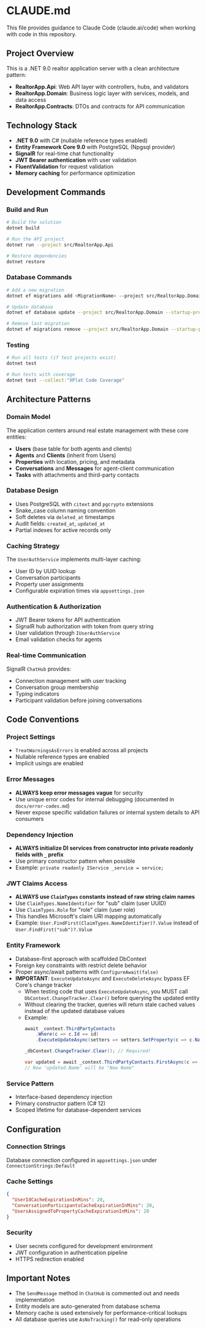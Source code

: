# CLAUDE.md

This file provides guidance to Claude Code (claude.ai/code) when working with code in this repository.

## Project Overview

This is a .NET 9.0 realtor application server with a clean architecture pattern:
- **RealtorApp.Api**: Web API layer with controllers, hubs, and validators
- **RealtorApp.Domain**: Business logic layer with services, models, and data access
- **RealtorApp.Contracts**: DTOs and contracts for API communication

## Technology Stack

- **.NET 9.0** with C# (nullable reference types enabled)
- **Entity Framework Core 9.0** with PostgreSQL (Npgsql provider)
- **SignalR** for real-time chat functionality
- **JWT Bearer authentication** with user validation
- **FluentValidation** for request validation
- **Memory caching** for performance optimization

## Development Commands

### Build and Run
```bash
# Build the solution
dotnet build

# Run the API project
dotnet run --project src/RealtorApp.Api

# Restore dependencies
dotnet restore
```

### Database Commands
```bash
# Add a new migration
dotnet ef migrations add <MigrationName> --project src/RealtorApp.Domain --startup-project src/RealtorApp.Api

# Update database
dotnet ef database update --project src/RealtorApp.Domain --startup-project src/RealtorApp.Api

# Remove last migration
dotnet ef migrations remove --project src/RealtorApp.Domain --startup-project src/RealtorApp.Api
```

### Testing
```bash
# Run all tests (if test projects exist)
dotnet test

# Run tests with coverage
dotnet test --collect:"XPlat Code Coverage"
```

## Architecture Patterns

### Domain Model
The application centers around real estate management with these core entities:
- **Users** (base table for both agents and clients)
- **Agents** and **Clients** (inherit from Users)
- **Properties** with location, pricing, and metadata
- **Conversations** and **Messages** for agent-client communication
- **Tasks** with attachments and third-party contacts

### Database Design
- Uses PostgreSQL with `citext` and `pgcrypto` extensions
- Snake_case column naming convention
- Soft deletes via `deleted_at` timestamps
- Audit fields: `created_at`, `updated_at`
- Partial indexes for active records only

### Caching Strategy
The `UserAuthService` implements multi-layer caching:
- User ID by UUID lookup
- Conversation participants
- Property user assignments
- Configurable expiration times via `appsettings.json`

### Authentication & Authorization
- JWT Bearer tokens for API authentication
- SignalR hub authorization with token from query string
- User validation through `IUserAuthService`
- Email validation checks for agents

### Real-time Communication
SignalR `ChatHub` provides:
- Connection management with user tracking
- Conversation group membership
- Typing indicators
- Participant validation before joining conversations

## Code Conventions

### Project Settings
- `TreatWarningsAsErrors` is enabled across all projects
- Nullable reference types are enabled
- Implicit usings are enabled

### Error Messages
- **ALWAYS keep error messages vague** for security
- Use unique error codes for internal debugging (documented in `docs/error-codes.md`)
- Never expose specific validation failures or internal system details to API consumers

### Dependency Injection
- **ALWAYS initialize DI services from constructor into private readonly fields with `_` prefix**
- Use primary constructor pattern when possible
- Example: `private readonly IService _service = service;`

### JWT Claims Access
- **ALWAYS use `ClaimTypes` constants instead of raw string claim names**
- Use `ClaimTypes.NameIdentifier` for "sub" claim (user UUID)
- Use `ClaimTypes.Role` for "role" claim (user role)
- This handles Microsoft's claim URI mapping automatically
- Example: `User.FindFirst(ClaimTypes.NameIdentifier)?.Value` instead of `User.FindFirst("sub")?.Value`

### Entity Framework
- Database-first approach with scaffolded DbContext
- Foreign key constraints with restrict delete behavior
- Proper async/await patterns with `ConfigureAwait(false)`
- **IMPORTANT**: `ExecuteUpdateAsync` and `ExecuteDeleteAsync` bypass EF Core's change tracker
  - When testing code that uses `ExecuteUpdateAsync`, you MUST call `DbContext.ChangeTracker.Clear()` before querying the updated entity
  - Without clearing the tracker, queries will return stale cached values instead of the updated database values
  - Example:
    ```csharp
    await _context.ThirdPartyContacts
        .Where(c => c.Id == id)
        .ExecuteUpdateAsync(setters => setters.SetProperty(c => c.Name, "New Name"));

    _dbContext.ChangeTracker.Clear(); // Required!

    var updated = await _context.ThirdPartyContacts.FirstAsync(c => c.Id == id);
    // Now 'updated.Name' will be "New Name"
    ```

### Service Pattern
- Interface-based dependency injection
- Primary constructor pattern (C# 12)
- Scoped lifetime for database-dependent services

## Configuration

### Connection Strings
Database connection configured in `appsettings.json` under `ConnectionStrings:Default`

### Cache Settings
```json
{
  "UserIdCacheExpirationInMins": 20,
  "ConversationParticipantsCacheExpirationInMins": 20,
  "UsersAssignedToPropertyCacheExpirationInMins": 20
}
```

### Security
- User secrets configured for development environment
- JWT configuration in authentication pipeline
- HTTPS redirection enabled

## Important Notes

- The `SendMessage` method in `ChatHub` is commented out and needs implementation
- Entity models are auto-generated from database schema
- Memory cache is used extensively for performance-critical lookups
- All database queries use `AsNoTracking()` for read-only operations